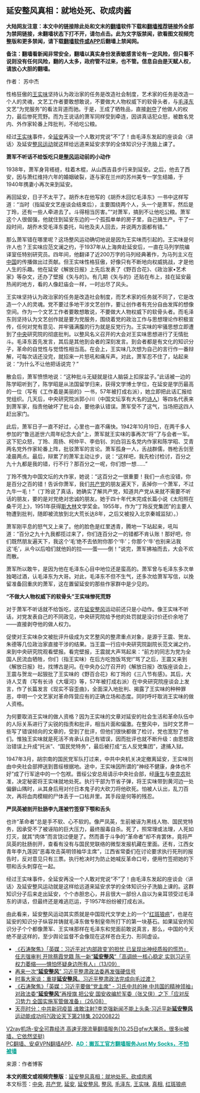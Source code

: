  <h2>延安整风真相：就地处死、砍成肉酱</h2> <p class="notice"><b>大陆网友注意：本文中的链接除此处和文末的<a href="https://github.com/bannedbook/fanqiang" >翻墙</a>软件下载和<a href="https://github.com/killgcd/justmysocks/blob/master/README.md">翻墙推荐</a>链接外全部为禁网链接，未翻墙状态下打不开，请勿点击。此为文字版禁闻，欲看图文视频完整版和更多禁闻，请下载<a href="https://github.com/bannedbook/fanqiang">翻墙软件或APP</a>后翻墙上禁闻网。</p><p>备注：翻墙看新闻非常安全，翻墙以真实身份发表敏感言论有一定风险，但只看不说则没有任何风险，翻的人太多，政府管不过来，也不管。信息自由是天赋人权，请放心大胆的翻墙。</b></p>  <div class="entry"> <p>作者： 苏中杰</p> <p>性格狂傲的<span class='wp_keywordlink'><a href="https://www.bannedbook.org/forum2/topic1262.html" title="王实味传" target="_blank">王实味</a></span>坚持认为政治家的任务是改造社会制度，艺术家的任务是改造一个人的灵魂，文艺工作者要敢想敢说，不要做大人物权威下的软骨头者，与<a href="https://www.bannedbook.org/bnews/tag/%e6%af%9b%e6%b3%bd%e4%b8%9c/" class="st_tag internal_tag" rel="tag" title="标签 毛泽东 下的日志">毛泽东</a>文艺“为党服务”的看法背道而驰。于是，王成了牺牲品，直接<span class='wp_keywordlink'><a href="https://www.bannedbook.org/forum2/topic21.html" title="《剥夺》 黄建民 著" target="_blank">剥夺</a></span>了他做人的权力，最后惨死荒野。而为王说话的萧军同样受到牵连，因讲真话犯众怒，被数名党内、外作家轮番上阵批判，不给吃公粮。</p> <p>经过<a href="https://www.bannedbook.org/bnews/tag/%e7%8e%8b%e5%ae%9e%e5%91%b3/" class="st_tag internal_tag" rel="tag" title="标签 王实味 下的日志">王实味</a>事件，全<a href="https://www.bannedbook.org/bnews/tag/%e5%bb%b6%e5%ae%89/" class="st_tag internal_tag" rel="tag" title="标签 延安 下的日志">延安</a>再没一个人敢对党说“不”了！由毛泽东发起的座谈会〈讲话〉及延安<span class='wp_keywordlink'><a href="https://www.bannedbook.org/forum2/topic985.html" title="关于整风运动的报告" target="_blank">整风运动</a></span>就这样给远道来延安求学的全体知识分子洗脑上课了。</p> <p><strong>萧军不听话不给饭吃只是<a href="https://www.bannedbook.org/bnews/tag/%E6%95%B4%E9%A3%8E/" class="st_tag internal_tag" rel="tag" title="标签 整风 下的日志">整风</a>运动前的小动作</strong></p> <p>1938年，萧军身背褡裢，柱着木棍，从山西吉县步行来到延安。之后，他去了西安，因与萧红维持六年的婚姻破裂，逐与家在兰州的苏州美专一学生结婚，于1940年携妻小再次来到延安。</p>  <p>再回延安，日子不太平了。胡乔木在他写的《胡乔木回忆毛泽东》一书中这样写道：“当时（指延安文艺座谈会结束后），主要围绕两个人，头一个是萧军，然后是丁玲，还有一些人牵进去了。斗得相当厉害。”“对萧军，搞到不让他吃公粮。萧军这个人很倔强，他就住到延安东边的一个孤孤单单的房子里，自己搞生产。干了一段时间，胡乔木受毛泽东委托，叫他及夫人回去，并说两方面都有错。”</p> <p>那么萧军错在哪里呢？这场整风运动确切地说是因为王实味而引起的。王实味是何许人也？王实味应范文澜之约，于1937年从上海奔赴延安后，一直在马列学院编译室任特别研究员。四年间，他翻译了近200万字的马列经典著作，为马列主义在<span class='wp_keywordlink_affiliate'><a href="https://www.bannedbook.org/" title="中国" target="_blank">中国</a></span>的传播做出过贡献。但王实味性格狂傲，好像只有不断地向权威挑战，才是他人生的乐趣。他在延安《解放日报》上先后发表了《野百合花》、《政治家•艺术家》等杂文，还办了壁报《矢与的》。有几期《矢与的》还贴在布上，挂在延安最热闹的地方，看的人像赶庙会一样，一时出尽了风头。</p> <p>王实味坚持认为政治家的任务是改造社会制度，而艺术家的任务就不同了，它是改造一个人的灵魂。党不要过多地干涉文艺创作，要让创作者有充分自由发挥的想像空间。作为一个文艺工作者要敢想敢说，不要做大人物权威下的软骨头者。而毛泽东则坚持认为文艺创作就是要为党服务，围绕着党的政治工作与思想理论作积极宣传，任何对党有意见、并牢骚满腹的行为就是反党行为。王实味的牢骚思想立即遭到了<a href="https://www.bannedbook.org/bnews/tag/%E4%B8%AD%E5%A4%AE/" class="st_tag internal_tag" rel="tag" title="标签 中央 下的日志">中央</a>研究院的彻底批判。以整风名义召开的大会对王实味思想进行了无情批斗。毛泽东首先发言，其后是其他到会者的深刻发言。到会者都是有文化的知识分子，革命的自觉性与觉悟性相当高。在会上，王实味几次想为自己的言行作一番辩解，可每次话还没完，就招来一片怒吼和痛斥声。对此，萧军忍不住了，站起来说：“为什么不让他把话说完？”</p> <p>散会后，萧军愤愤地说：“这种批斗无疑就是往人脑袋上扣尿盆子。”此话被一边的陈学昭听到了，陈学昭是从法国留学归来，获得文学博士学位，在延安是学历最高的一位（写有《工作着是美丽的》一书，57年被打成右派），她立即把此话汇报给党组织。几天后，中央研究院派郭小川（中国文坛享有大名的<span class='wp_keywordlink'><a href="https://www.bannedbook.org/forum11/topic295.html" title="禁片：诗人的悲歌" target="_blank">诗人</a></span>）等四名代表来到萧军家，指责他破坏了批斗会，要他承认错误。萧军受不了这气，当场把这四人赶出家门。</p> <p>此后，萧军日子一直不好过，心里也一直不痛快。1942年10月19日，在两千多人参加的“鲁迅逝世六周年纪念大会”上，萧军就王实味的事再次“将”了与会者一军。这下犯众怒，丁玲、周扬、柯仲平、李伯钊、刘白羽五名党内作家和陈学昭、艾青两名党外作家轮番上阵，批驳萧军的言论。萧军孤身一人，舌战群儒，唇枪舌剑至凌晨两点。最后，辩累了的萧军主动让步，说：“这样吧，我先检讨检讨，百分之九十九都是我的错，行不行？那百分之一呢，你们想一想……”</p>  <p>丁玲不愧为中国文坛的大作家，她说：“这百分之一很重要！我们一点也没错，你是百分之百的错！告诉你萧军，我们<a href="https://www.bannedbook.org/bnews/tag/%e5%85%b1%e4%ba%a7%e5%85%9a/" class="st_tag internal_tag" rel="tag" title="标签 共产党 下的日志">共产党</a>的朋友遍天下，丢掉你一个萧军，不过九牛一毛！”（丁玲说了真话，她确实了解共产党，知道共产党从来就不需要不听话的朋友，要的是对党绝对忠诚的朋友。她于四十年代末完成长篇小说《太阳照在桑干河上》，1951年获得<span class='wp_keywordlink'><a href="https://www.bannedbook.org/forum2/topic1256.html" title="斯大林（上、中、下册）" target="_blank">斯大林</a></span>文学奖金。1955年，作为“丁玲反党集团”的主要人物遭到批判，随即被流放到北大荒长达8年，之后又被投入北京秦城监狱）。）</p> <p>萧军刚平息的怒气又上来了。他的脸色是红里透青，腾地一下站起来，吼叫道：“百分之九十九我都揽过来了，你们连百分之一的错都不肯认账！那好吧，你们既然朋友遍天下，我这个‘毛’绝不去依附你那个‘牛’；你那个‘牛’也别来沾我这‘毛’，从今以后咱们就他妈的拉——蛋——倒！”说完，萧军拂袖而去，大会不欢而散。</p> <p>萧军所以敢牛，是因为他在毛泽东心目中地位还是蛮高的。萧军曾与毛泽东多次单独喝过酒，认毛泽东为大哥。对此，毛泽东不但不生气，还多次给萧军写信，以挽留准备回重庆的萧军，这在置留延安的那些作家群中是少见的。</p> <p><strong>“不做大人物权威下的软骨头”王实味惨死荒野</strong></p> <p>对于萧军不听话就不给饭吃，这在<a href="https://www.bannedbook.org/bnews/tag/%E5%BB%B6%E5%AE%89%E6%95%B4%E9%A3%8E/" class="st_tag internal_tag" rel="tag" title="标签 延安整风 下的日志">延安整风</a>运动前还只是小动作。像王实味不听话，对党发表自己的不同政见，中央研究院给予他的处罚就是没讨价还价余地了——直接剥夺他的做人权力。</p>  <p>促使对王实味杂文被批评升级成为文艺整风的整肃重点对象，是源于王震、贺龙、朱德等几位政治家直接干涉的结果。当王震一行应中央研究院副院长范文澜之约，来到中央研究院观看壁报。看完壁报，王震就大声骂起来：“前方的同志为党为全国人民流血牺牲，你们（指王实味）在后方吃饱饭骂党!”骂了之后，王震又来到《解放日报》社，找博古是问。在中央办公厅召开的《解放日报》改版座谈会上，王震与贺龙一起狠批了王实味的《野百合花》和丁玲的《三八节有感》。其后，大诗人艾青（写有长诗《大堰河》等，57年被打成右派）在中央研究院座谈会上发言，作了长篇发言《现实不容歪曲》，全面深入地批判、揭露了王实味的种种罪恶，申明一个文艺家对革命阵营应有的正确立场和态度。同时呼吁取消王实味的做人资格。</p> <p>为何要取消王实味的做人资格？因为王实味的文章对延安的社会生活和革命队伍中的人际关系进行了尖锐的指责和批评，相当片面和偏激。在整风中，当时文艺界一些写了错误倾向的文章的，受到了批评，但他们很快都做了检讨，党也宽恕了他们。惟独王实味就是死活不肯承认自己有错误，因而批评也就不断升级：由思想政治错误上升成“托派”、“国民党特务”，最后被打成“五人反党集团”，逮捕入狱。</p> <p>1947年3月，胡宗南的国民党军队打过来，中共中央机关决定撤离延安，王实味则由中央社会部押送到晋绥根据地。途中，王实味因所谓的“神经不健康，身体也不好”成了行军途中的一个包袱。晋绥公安总局请示中央社会部，经<span class='wp_keywordlink'><a href="https://www.bannedbook.org/forum2/topic1148.html" title="纪实文学：康生评传" target="_blank">康生</a></span>与<span class='wp_keywordlink'><a href="https://www.bannedbook.org/forum2/topic1161.html" title="李克农传及其他红谍" target="_blank">李克农</a></span>批准，决定秘密将王实味就地处死。执行干部为节省子弹，将王实味带到黄河边一处偏僻山隅时，从其身后用对付日本鬼子的大砍刀将他砍死。怕被人认出，乱刀百次，再将血肉模糊的尸体丢于一口枯井里。其手段是何等的残忍。</p> <p><strong>严凤英被剖开肚肠李九莲被竹签穿下颚和舌头</strong></p> <p>也许“革命者”总是手不软、心不软的。像严凤英，生前被诬为黑线人物、国民党特务，因承受不了被诬陷的巨大压力，最终服毒自杀。死了，照常理或法理，人死如灯灭，就其“肉体”而言饶过便是了。然而善于斗争的“革命者”却不肯罢休，竟将严凤英的肚肠剖开，查看有没有与国民党联络的微型发报机藏在里面。还有，江西女青年李九莲因“恶毒攻击英明领袖华主席”，江西省常委们在讨论要求执行死刑的报告时，反对意见只有三票。执行枪决时为防止她喊反革命口号，便用竹签把她的下颚和舌头刺穿在一起。</p>  <p>经过王实味事件，全延安再没一个人敢对党说“不”了！由毛泽东发起的座谈会〈讲话〉及延安整风运动就是这样给远道来延安求学的全体知识分子洗脑上课的。这群知识分子后来走出延安，个个赤胆忠心，并且很大一部份人自以为亲耳领受过毛泽东的讲话，但最终还是难逃厄运，于1957年纷纷被打成右派。</p> <p>由此看来，延安整风运动其实质就是中国现代文学史上的一个“<a href="https://www.bannedbook.org/bnews/tag/%E7%BA%A2%E6%96%91%E7%8B%BC%E7%96%AE/" class="st_tag internal_tag" rel="tag" title="标签 红斑狼疮 下的日志">红斑狼疮</a>”，也是在延安的知识分子纵容并铸就毛泽东做专制皇帝所打下的第一块基石。如果延安的知识分子个个都像萧军、王实味那样在毛泽东和党面前敢说真言，那么，中国的今天绝不是这样的，至少舆论监督不会像现在这样苍白无力、形同虚设。</p> <ul class='op-related-articles' title='相关阅读'> <li><a href='https://www.bannedbook.org/bnews/bannedvideo/20200914/1396020.html' target='_blank'>《石涛聚焦》「英媒：习近平对‘内部政变’的担忧 已呈现出神经质般的慌恐」任志强审判 开除蔡霞党籍 陈一新“<b>延安整风</b>”「高调统一核心稳定 实则习近平权力萎缩——惧怕怀疑身边所有人」（13/09）</a></li> <li><a href='https://www.bannedbook.org/bnews/cbnews/20200903/1389979.html' target='_blank'>再来一次“<b>延安整风</b>” 习近平整肃政法委再发强硬信号</a></li> <li><a href='https://www.bannedbook.org/bnews/headline/20200827/1386320.html' target='_blank'>时事大家谈：重提<b>延安整风</b>，习近平整肃政法完成向毛过渡？</a></li> <li><a href='https://www.bannedbook.org/bnews/bannedvideo/20200827/1386313.html' target='_blank'>《石涛聚焦》「英媒：习近平要做“党主席” - 习氏中共的神 中共国的精神领袖」对政法委“<b>延安整风</b>”再授旗 把公安 国安收编於军委（张又侠）之下「应对反习势力 全国实施军管做准备」（26/08）</a></li> <li><a href='https://www.bannedbook.org/bnews/cbnews/20200823/1384344.html' target='_blank'>天亮时分：中共新冠疫苗,谁敢注射?李克强新闻不能上头条;习近平新<b>延安整风</b>运动能成功吗?(政论天下第218集 20200822)</a></li> </ul> <p class="texttj"> <a href="https://www.bannedbook.org/forum23/topic22702.html" target="_blank">V2ray机场-安全可靠经济 高速无限流量翻墙服务(10.25日gfw大屠杀，很多ip被墙，它依然坚挺)</a><br/> <a href="https://github.com/bannedbook/fanqiang/wiki/%E7%A6%81%E9%97%BB%E7%BD%91%E5%AE%89%E5%8D%93%E7%BF%BB%E5%A2%99%E6%96%B0%E9%97%BBAPP" target="_blank">PC翻墙、安卓VPN翻墙APP</a>、<span onclick="window.open('https://github.com/killgcd/justmysocks/blob/master/README.md')" style="font-weight:bold;color:#00A191;cursor:pointer;text-decoration:underline;outline:none">AD：搬瓦工官方翻墙服务Just My Socks，不怕被墙</span></p><p> 来源：作者博客 </p><a name='sharetosocial'></a>       <div><b>本文的图文或视频完整版</b>：<a href='https://www.bannedbook.org/bnews/lifebaike/20201031/1423163.html'>延安整风真相：就地处死、砍成肉酱</a></div>  </div><!--END ENTRY--> <div class="postfooter"> <div>本文标签：<a href="https://www.bannedbook.org/bnews/tag/%E4%B8%AD%E5%A4%AE/" rel="tag">中央</a>, <a href="https://www.bannedbook.org/bnews/tag/%e5%85%b1%e4%ba%a7%e5%85%9a/" rel="tag">共产党</a>, <a href="https://www.bannedbook.org/bnews/tag/%e5%bb%b6%e5%ae%89/" rel="tag">延安</a>, <a href="https://www.bannedbook.org/bnews/tag/%E5%BB%B6%E5%AE%89%E6%95%B4%E9%A3%8E/" rel="tag">延安整风</a>, <a href="https://www.bannedbook.org/bnews/tag/%E6%95%B4%E9%A3%8E/" rel="tag">整风</a>, <a href="https://www.bannedbook.org/bnews/tag/%e6%af%9b%e6%b3%bd%e4%b8%9c/" rel="tag">毛泽东</a>, <a href="https://www.bannedbook.org/bnews/tag/%e7%8e%8b%e5%ae%9e%e5%91%b3/" rel="tag">王实味</a>, <a href="https://www.bannedbook.org/bnews/tag/%e7%9c%9f%e7%9b%b8/" rel="tag">真相</a>, <a href="https://www.bannedbook.org/bnews/tag/%E7%BA%A2%E6%96%91%E7%8B%BC%E7%96%AE/" rel="tag">红斑狼疮</a></div>  </div><!--END POSTFOOTER--> 
